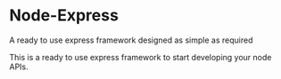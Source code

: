 # Node-Express
A ready to use express framework designed as simple as required

This is a ready to use express framework to start developing your node APIs.


